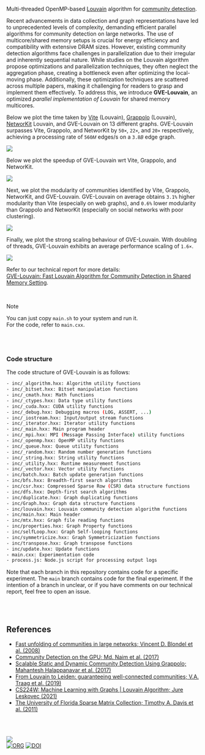Multi-threaded OpenMP-based [Louvain] algorithm for [community detection].

Recent advancements in data collection and graph representations have led to unprecedented levels of complexity, demanding efficient parallel algorithms for community detection on large networks. The use of multicore/shared memory setups is crucial for energy efficiency and compatibility with extensive DRAM sizes. However, existing community detection algorithms face challenges in parallelization due to their irregular and inherently sequential nature. While studies on the Louvain algorithm propose optimizations and parallelization techniques, they often neglect the aggregation phase, creating a bottleneck even after optimizing the local-moving phase. Additionally, these optimization techniques are scattered across multiple papers, making it challenging for readers to grasp and implement them effectively. To address this, we introduce **GVE-Louvain**, an optimized *parallel implementation of Louvain* for shared memory multicores.

Below we plot the time taken by [Vite] (Louvain), [Grappolo] (Louvain), [NetworKit] Louvain, and GVE-Louvain on 13 different graphs. GVE-Louvain surpasses Vite, Grappolo, and NetworKit by `50×`, `22×`, and `20×` respectively, achieving a processing rate of `560𝑀` edges/s on a `3.8𝐵` edge graph.

[![](https://i.imgur.com/nVvNACt.png)][sheets-o1]

Below we plot the speedup of GVE-Louvain wrt Vite, Grappolo, and NetworKit.

[![](https://i.imgur.com/6KzkyY8.png)][sheets-o1]

Next, we plot the modularity of communities identified by Vite, Grappolo, NetworKit, and GVE-Louvain. GVE-Louvain on average obtains `3.1%` higher modularity than Vite (especially on web graphs), and `0.6%` lower modularity than Grappolo and NetworKit (especially on social networks with poor clustering).

[![](https://i.imgur.com/8KqgWBi.png)][sheets-o1]

Finally, we plot the strong scaling behaviour of GVE-Louvain. With doubling of threads, GVE-Louvain exhibits an average performance scaling of `1.6×`.

[![](https://i.imgur.com/GjciJ9V.png)][sheets-o2]

Refer to our technical report for more details: \
[GVE-Louvain: Fast Louvain Algorithm for Community Detection in Shared Memory Setting][report].

<br>

> [!NOTE]
> You can just copy `main.sh` to your system and run it. \
> For the code, refer to `main.cxx`.


[Louvain]: https://en.wikipedia.org/wiki/Louvain_method
[community detection]: https://en.wikipedia.org/wiki/Community_structure
[sheets-o1]: https://docs.google.com/spreadsheets/d/1aJI2Us60KXbSx9LeGyHdnuYfEg4d_5bFhiLXc9eaUjM/edit?usp=sharing
[sheets-o2]: https://docs.google.com/spreadsheets/d/1eR0jkbjoskL9K2HNVy-irnHERMV770egljh94alRT0U/edit?usp=sharing
[report]: https://arxiv.org/abs/2312.04876
[Vite]: https://github.com/ECP-ExaGraph/vite
[Grappolo]: https://github.com/ECP-ExaGraph/grappolo
[NetworKit]: https://github.com/networkit/networkit

<br>
<br>


### Code structure

The code structure of GVE-Louvain is as follows:

```bash
- inc/_algorithm.hxx: Algorithm utility functions
- inc/_bitset.hxx: Bitset manipulation functions
- inc/_cmath.hxx: Math functions
- inc/_ctypes.hxx: Data type utility functions
- inc/_cuda.hxx: CUDA utility functions
- inc/_debug.hxx: Debugging macros (LOG, ASSERT, ...)
- inc/_iostream.hxx: Input/output stream functions
- inc/_iterator.hxx: Iterator utility functions
- inc/_main.hxx: Main program header
- inc/_mpi.hxx: MPI (Message Passing Interface) utility functions
- inc/_openmp.hxx: OpenMP utility functions
- inc/_queue.hxx: Queue utility functions
- inc/_random.hxx: Random number generation functions
- inc/_string.hxx: String utility functions
- inc/_utility.hxx: Runtime measurement functions
- inc/_vector.hxx: Vector utility functions
- inc/batch.hxx: Batch update generation functions
- inc/bfs.hxx: Breadth-first search algorithms
- inc/csr.hxx: Compressed Sparse Row (CSR) data structure functions
- inc/dfs.hxx: Depth-first search algorithms
- inc/duplicate.hxx: Graph duplicating functions
- inc/Graph.hxx: Graph data structure functions
- inc/louvain.hxx: Louvain community detection algorithm functions
- inc/main.hxx: Main header
- inc/mtx.hxx: Graph file reading functions
- inc/properties.hxx: Graph Property functions
- inc/selfLoop.hxx: Graph Self-looping functions
- inc/symmetricize.hxx: Graph Symmetricization functions
- inc/transpose.hxx: Graph transpose functions
- inc/update.hxx: Update functions
- main.cxx: Experimentation code
- process.js: Node.js script for processing output logs
```

Note that each branch in this repository contains code for a specific experiment. The `main` branch contains code for the final experiment. If the intention of a branch in unclear, or if you have comments on our technical report, feel free to open an issue.

<br>
<br>


## References

- [Fast unfolding of communities in large networks; Vincent D. Blondel et al. (2008)](https://arxiv.org/abs/0803.0476)
- [Community Detection on the GPU; Md. Naim et al. (2017)](https://arxiv.org/abs/1305.2006)
- [Scalable Static and Dynamic Community Detection Using Grappolo; Mahantesh Halappanavar et al. (2017)](https://ieeexplore.ieee.org/document/8091047)
- [From Louvain to Leiden: guaranteeing well-connected communities; V.A. Traag et al. (2019)](https://www.nature.com/articles/s41598-019-41695-z)
- [CS224W: Machine Learning with Graphs | Louvain Algorithm; Jure Leskovec (2021)](https://www.youtube.com/watch?v=0zuiLBOIcsw)
- [The University of Florida Sparse Matrix Collection; Timothy A. Davis et al. (2011)](https://doi.org/10.1145/2049662.2049663)

<br>
<br>


[![](https://img.youtube.com/vi/M6npDdVGue4/maxresdefault.jpg)](https://www.youtube.com/watch?v=M6npDdVGue4)<br>
[![ORG](https://img.shields.io/badge/org-puzzlef-green?logo=Org)](https://puzzlef.github.io)
[![DOI](https://zenodo.org/badge/519156419.svg)](https://zenodo.org/doi/10.5281/zenodo.6945748)


[Prof. Dip Sankar Banerjee]: https://sites.google.com/site/dipsankarban/
[Prof. Kishore Kothapalli]: https://faculty.iiit.ac.in/~kkishore/
[SuiteSparse Matrix Collection]: https://sparse.tamu.edu
